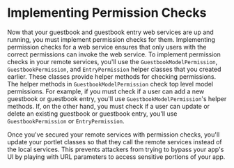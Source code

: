 # Implementing Permission Checks [](id=implementing-permission-checks)

Now that your guestbook and guestbook entry web services are up and running, 
you must implement permission checks for them. Implementing permission
checks for a web service ensures that only users with the correct permissions
can invoke the web service. To implement permission checks in your remote
services, you'll use the `GuestbookModelPermission`, `GuestbookPermission`, and
`EntryPermission` helper classes that you created earlier. These classes provide
helper methods for checking permissions. The helper methods in
`GuestbookModelPermission` check top level model permissions. For example, if
you must check if a user can add a new guestbook or guestbook entry, you'll use
`GuestbookModelPermission`'s helper methods. If, on the other hand, you must
check if a user can update or delete an existing guestbook or guestbook entry,
you'll use `GuestbookPermission` or `EntryPermission`.


Once you've secured your remote services with permission checks, you'll update
your portlet classes so that they call the remote services instead of the local
services. This prevents attackers from trying to bypass your app's UI by
playing with URL parameters to access sensitive portions of your app.

